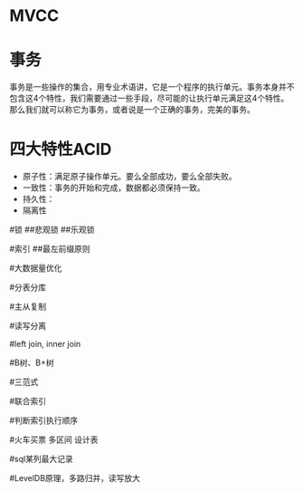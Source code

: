 # MVCC

# 事务
事务是一些操作的集合，用专业术语讲，它是一个程序的执行单元。事务本身并不包含这4个特性，我们需要通过一些手段，尽可能的让执行单元满足这4个特性。
那么我们就可以称它为事务，或者说是一个正确的事务，完美的事务。

# 四大特性ACID
- 原子性：满足原子操作单元。要么全部成功，要么全部失败。
- 一致性：事务的开始和完成，数据都必须保持一致。
- 持久性：
- 隔离性


#锁 
##悲观锁
##乐观锁


#索引
##最左前缀原则



#大数据量优化


#分表分库


#主从复制


#读写分离


#left join, inner join


#B树、B+树


#三范式


#联合索引


#判断索引执行顺序


#火车买票 多区间 设计表


#sql某列最大记录


#LevelDB原理，多路归并，读写放大